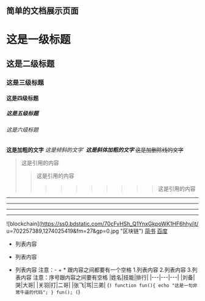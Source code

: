 ## 简单的文档展示页面
# 这是一级标题
## 这是二级标题
### 这是三级标题
#### 这是四级标题
##### 这是五级标题
###### 这是六级标题
**这是加粗的文字**
*这是倾斜的文字*`
***这是斜体加粗的文字***
~~这是加删除线的文字~~
>这是引用的内容
>>这是引用的内容
>>>>>>>>>>这是引用的内容
---
----
***
*****
![blockchain](https://ss0.bdstatic.com/70cFvHSh_Q1YnxGkpoWK1HF6hhy/it/
u=702257389,1274025419&fm=27&gp=0.jpg "区块链")
[简书](http://jianshu.com)
[百度](http://baidu.com)
- 列表内容
+ 列表内容
* 列表内容
注意：- + * 跟内容之间都要有一个空格
1.列表内容
2.列表内容
3.列表内容
注意：序号跟内容之间要有空格
|姓名|技能|排行|
|---|---|---|
|刘备|哭|大哥|
|关羽|打|二哥|
|张飞|骂|三弟|
(```)
    function fun(){
         echo "这是一句非常牛逼的代码";
    }
    fun();
(```)
